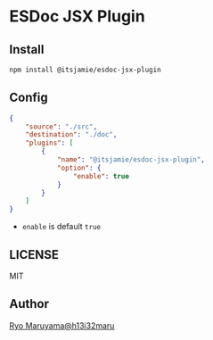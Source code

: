 # ESDoc JSX Plugin
## Install
```bash
npm install @itsjamie/esdoc-jsx-plugin
```

## Config
```json
{
    "source": "./src",
    "destination": "./doc",
    "plugins": [
        {
            "name": "@itsjamie/esdoc-jsx-plugin", 
            "option": {
                "enable": true
            }
        }
    ]
}
```

- `enable` is default `true`

## LICENSE
MIT

## Author
[Ryo Maruyama@h13i32maru](https://github.com/h13i32maru)
